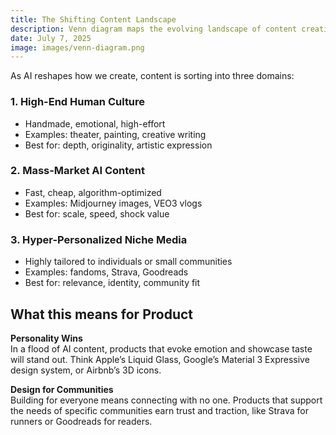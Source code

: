 ```yaml
---
title: The Shifting Content Landscape
description: Venn diagram maps the evolving landscape of content creation into three categories.
date: July 7, 2025
image: images/venn-diagram.png
---
```


As AI reshapes how we create, content is sorting into three domains:


### 1. High-End Human Culture  
- Handmade, emotional, high-effort  
- Examples: theater, painting, creative writing  
- Best for: depth, originality, artistic expression

### 2. Mass-Market AI Content  
- Fast, cheap, algorithm-optimized  
- Examples: Midjourney images, VEO3 vlogs  
- Best for: scale, speed, shock value

### 3. Hyper-Personalized Niche Media  
- Highly tailored to individuals or small communities  
- Examples: fandoms, Strava, Goodreads  
- Best for: relevance, identity, community fit



## What this means for Product

**Personality Wins**  
In a flood of AI content, products that evoke emotion and showcase taste will stand out. Think Apple’s Liquid Glass, Google’s Material 3 Expressive design system, or Airbnb’s 3D icons.

**Design for Communities**  
Building for everyone means connecting with no one. Products that support the needs of specific communities earn trust and traction, like Strava for runners or Goodreads for readers.


